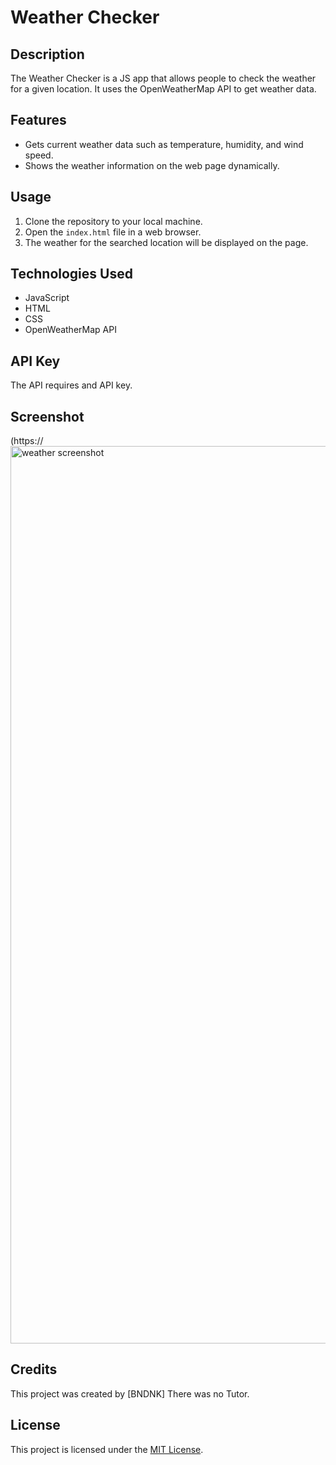 # Weather Checker



## Description

The Weather Checker is a JS app that allows people to check the  weather for a given location. It uses the OpenWeatherMap API to get weather data.

## Features

- Gets current weather data such as temperature, humidity, and wind speed.
- Shows the weather information on the web page dynamically.

## Usage

1. Clone the repository to your local machine.
2. Open the `index.html` file in a web browser.
3. The weather  for the searched location will be displayed on the page.

## Technologies Used

- JavaScript
- HTML
- CSS
- OpenWeatherMap API

## API Key
The API requires and API key.

## Screenshot

(https://<img width="1436" alt="weather screenshot" src="https://github.com/BNDNK/myproject/assets/112815598/67336d5c-c6a4-41a7-9bd4-843e1b916525">


## Credits

This project was created by [BNDNK]
There was no Tutor.

## License

This project is licensed under the [MIT License](LICENSE).
